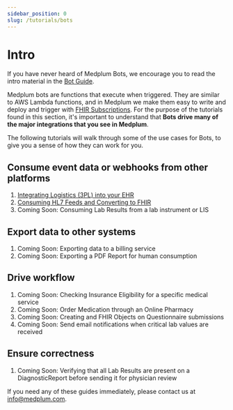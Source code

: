 ```yaml
---
sidebar_position: 0
slug: /tutorials/bots
---
```


# Intro

If you have never heard of Medplum Bots, we encourage you to read the intro material in the [Bot Guide](./bots).

Medplum bots are functions that execute when triggered. They are similar to AWS Lambda functions, and in Medplum we make them easy to write and deploy and trigger with [FHIR Subscriptions](./api-basics/publish-and-subscribe). For the purpose of the tutorials found in this section, it's important to understand that **Bots drive many of the major integrations that you see in Medplum**.

The following tutorials will walk through some of the use cases for Bots, to give you a sense of how they can work for you.

## Consume event data or webhooks from other platforms

1. [Integrating Logistics (3PL) into your EHR](./bots/logistics-into-ehr)
2. [Consuming HL7 Feeds and Converting to FHIR](./bots/insurance-eligibility-check)
3. Coming Soon: Consuming Lab Results from a lab instrument or LIS

## Export data to other systems

1. Coming Soon: Exporting data to a billing service
2. Coming Soon: Exporting a PDF Report for human consumption

## Drive workflow

1. Coming Soon: Checking Insurance Eligibility for a specific medical service
2. Coming Soon: Order Medication through an Online Pharmacy
3. Coming Soon: Creating and FHIR Objects on Questionnaire submissions
4. Coming Soon: Send email notifications when critical lab values are received

## Ensure correctness

1. Coming Soon: Verifying that all Lab Results are present on a DiagnosticReport before sending it for physician review

If you need any of these guides immediately, please contact us at info@medplum.com.
